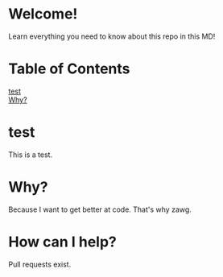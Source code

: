 # Welcome!
Learn everything you need to know about this repo in this MD!
# Table of Contents
[test](#test)  
[Why?](#why)

# test
This is a test.
# Why?
Because I want to get better at code. That's why zawg.
# How can I help?
Pull requests exist.

